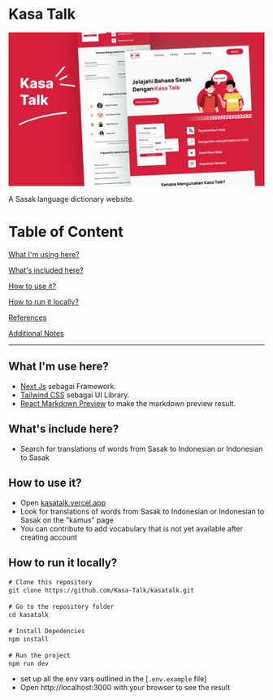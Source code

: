 # Kasa Talk

![Kasa Talk](https://raw.githubusercontent.com/Kasa-Talk/.github/main/profile/Kasa%20Landing%20Pages.png)

A Sasak language dictionary website.

# Table of Content

[What I'm using here?](https://github.com/Kasa-Talk/kasatalk#what-im-using-here)

[What's included here?](https://github.com/Kasa-Talk/kasatalk#-whats-included-here)

[How to use it?](https://github.com/Kasa-Talk/kasatalk#how-to-use-it)

[How to run it locally?](https://github.com/Kasa-Talk/kasatalk#how-to-run-it-locally)

[References](https://github.com/Kasa-Talk/kasatalk#references)

[Additional Notes](https://github.com/Kasa-Talk/kasatalk#additional-notes)

---

## What I'm use here?

- [Next Js](https://nextjs.org/) sebagai Framework.
- [Tailwind CSS](https://tailwindcss.com/) sebagai UI Library.
- [React Markdown Preview](https://github.com/uiwjs/react-markdown-preview) to make the markdown preview result.

##  What's include here?
 - Search for translations of words from Sasak to Indonesian or Indonesian to Sasak


## How to use it?

- Open [kasatalk.vercel.app](https://kasatalk.vercel.app/)
- Look for translations of words from Sasak to Indonesian or Indonesian to Sasak on the "kamus" page
- You can contribute to add vocabulary that is not yet available after creating account


## How to run it locally?
```
# Clone this repository
git clone https://github.com/Kasa-Talk/kasatalk.git

# Go to the repository folder
cd kasatalk

# Install Depedencies
npm install

# Run the project
npm run dev
```

* set up all the env vars outlined in the [`.env.example` file]
* Open http://localhost:3000 with your browser to see the result
